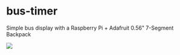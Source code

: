 bus-timer
=========

Simple bus display with a Raspberry Pi + Adafruit 0.56" 7-Segment Backpack

![](http://i.imgur.com/1z1imJal.jpg)

